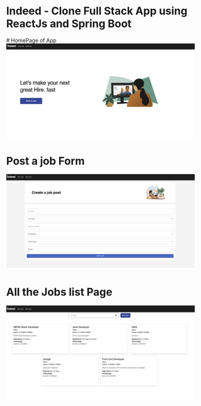 <h1>Indeed - Clone Full Stack App using ReactJs and Spring Boot</h1>
# HomePage of App
<img src="HomePage.png" alt="Main Page ScreenShot"/>

# Post a job Form
<img src="PostForm.png" alt="Post Form Page ScreenShot"/>

# All the Jobs list Page
<img src="AllPosts.png" alt="AllPost Page ScreenShot"/>
